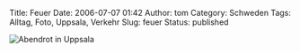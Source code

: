 Title: Feuer
Date: 2006-07-07 01:42
Author: tom
Category: Schweden
Tags: Alltag, Foto, Uppsala, Verkehr
Slug: feuer
Status: published

![Abendrot in
Uppsala](/pic/redsky.jpg "Abendrot in Uppsala")


